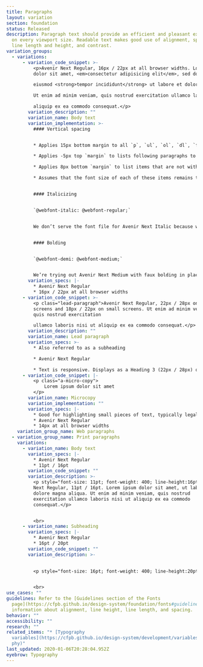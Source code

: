 ```yaml
---
title: Paragraphs
layout: variation
section: foundation
status: Released
description: Paragraph text should provide an efficient and pleasant experience
  on every viewport size. Readable text makes good use of alignment, spacing,
  line length and height, and contrast.
variation_groups:
  - variations:
      - variation_code_snippet: >-
          <p>Avenir Next Regular, 16px / 22px at all browser widths. Lorem ipsum
          dolor sit amet, <em>consectetur adipisicing elit</em>, sed do

          eiusmod <strong>tempor incididunt</strong> ut labore et dolore magna aliqua.

          Ut enim ad minim veniam, quis nostrud exercitation ullamco laboris nisi ut

          aliquip ex ea commodo consequat.</p>
        variation_description: ""
        variation_name: Body text
        variation_implementation: >-
          #### Vertical spacing


          * Applies 15px bottom margin to all `p`, `ul`, `ol`, `dl`, `figure`, `table`, and `blockquote` elements.

          * Applies -5px top `margin` to lists following paragraphs to reduce `margin between them to 10px.

          * Applies 8px bottom `margin` to list items that are not within a nav element.

          * Assumes that the font size of each of these items remains the default.


          #### Italicizing


          `@webfont-italic: @webfont-regular;`


          We don’t serve the font file for Avenir Next Italic because we found Avenir Next Regular with browser-created faux italics was an acceptable substitute, and it saves a lot of bytes not to serve it.


          #### Bolding


          `@webfont-demi: @webfont-medium;`


          We’re trying out Avenir Next Medium with faux bolding in place of Avenir Next Demi, though the results of that experiment have been less predictable, so we may yet revert that decision.
        variation_specs: |-
          * Avenir Next Regular
          * 16px / 22px at all browser widths
      - variation_code_snippet: >-
          <p class="lead-paragraph">Avenir Next Regular, 22px / 28px on large
          screens and 18px / 22px on small screens. Ut enim ad minim veniam,
          quis nostrud exercitation

          ullamco laboris nisi ut aliquip ex ea commodo consequat.</p>
        variation_description: ""
        variation_name: Lead paragraph
        variation_specs: >-
          * Also referred to as a subheading

          * Avenir Next Regular

          * Text is responsive. Displays as a Heading 3 (22px / 28px) on large screens (>601px wide). Displays at Heading 4 (18px / 22px but still Regular weight) on small screens (<601px wide).
      - variation_code_snippet: |-
          <p class="a-micro-copy">
              Lorem ipsum dolor sit amet
          </p>
        variation_name: Microcopy
        variation_implementation: ""
        variation_specs: |-
          * Good for highlighting small pieces of text, typically legal copy.
          * Avenir Next Regular
          * 14px at all browser widths
    variation_group_name: Web paragraphs
  - variation_group_name: Print paragraphs
    variations:
      - variation_name: Body text
        variation_specs: |-
          * Avenir Next Regular
          * 11pt / 16pt
        variation_code_snippet: ""
        variation_description: >-
          <p style="font-size: 11pt; font-weight: 400; line-height:16pt">Avenir
          Next Regular, 11pt / 16pt. Lorem ipsum dolor sit amet, ut labore et
          dolore magna aliqua. Ut enim ad minim veniam, quis nostrud
          exercitation ullamco laboris nisi ut aliquip ex ea commodo
          consequat.</p>


          <br>
      - variation_name: Subheading
        variation_specs: |-
          * Avenir Next Regular
          * 16pt / 20pt
        variation_code_snippet: ""
        variation_description: >-
          

          <p style="font-size: 16pt; font-weight: 400; line-height:20pt">Avenir Next Regular, 16pt / 20pt. Lorem ipsum dolor sit amet, ut labore et dolore magna aliqua. Ut enim ad minim veniam, quis nostrud exercitation ullamco laboris nisi ut aliquip ex ea commodo consequat.</p>


          <br>
use_cases: ""
guidelines: Refer to the [Guidelines section of the Fonts
  page](https://cfpb.github.io/design-system/foundation/fonts#guidelines) for
  information about alignment, line height, line length, and spacing.
behavior: ""
accessibility: ""
research: ""
related_items: "* [Typography
  variables](https://cfpb.github.io/design-system/development/variables#typogra\
  phy)"
last_updated: 2020-01-06T20:28:04.952Z
eyebrow: Typography
---
```

